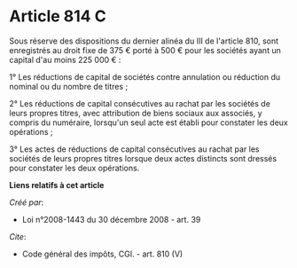 # Article 814 C

Sous réserve des dispositions du dernier alinéa du III de l'article 810, sont enregistrés au droit fixe de 375 € porté à 500
€ pour les sociétés ayant un capital d'au moins 225 000 € : 

1° Les réductions de capital de sociétés contre annulation ou réduction du nominal ou du nombre de titres ; 

2° Les réductions de capital consécutives au rachat par les sociétés de leurs propres titres, avec attribution de biens
sociaux aux associés, y compris du numéraire, lorsqu'un seul acte est établi pour constater les deux opérations ; 

3° Les actes de réductions de capital consécutives au rachat par les sociétés de leurs propres titres lorsque deux actes
distincts sont dressés pour constater les deux opérations.

**Liens relatifs à cet article**

_Créé par_:

  - Loi n°2008-1443 du 30 décembre 2008 - art. 39

_Cite_:

  - Code général des impôts, CGI. - art. 810 (V)
